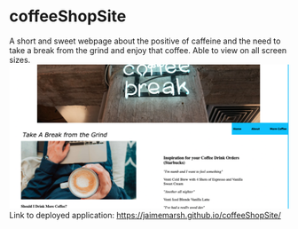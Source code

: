 # coffeeShopSite
A short and sweet webpage about the positive of caffeine and the need to take a break from the grind and enjoy that coffee. Able to view on all screen sizes.
<img src="./images/screenshot.png">
Link to deployed application: https://jaimemarsh.github.io/coffeeShopSite/